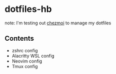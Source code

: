# dotfiles-hb

note: I'm testing out [chezmoi](https://www.chezmoi.io/) to manage my dotfiles

## Contents
- zshrc config
- Alacritty WSL config
- Neovim config
- Tmux config
